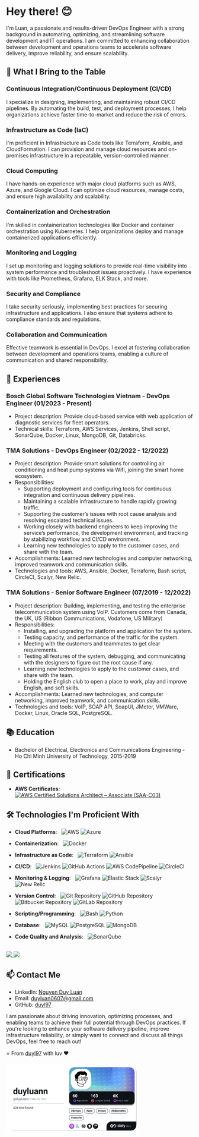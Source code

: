 # Hey there! 😊

I'm Luan, a passionate and results-driven DevOps Engineer with a strong background in automating, optimizing, and streamlining software development and IT operations. I am committed to enhancing collaboration between development and operations teams to accelerate software delivery, improve reliability, and ensure scalability.

## 🚀 What I Bring to the Table

### Continuous Integration/Continuous Deployment (CI/CD)

I specialize in designing, implementing, and maintaining robust CI/CD pipelines. By automating the build, test, and deployment processes, I help organizations achieve faster time-to-market and reduce the risk of errors.

### Infrastructure as Code (IaC)

I'm proficient in Infrastructure as Code tools like Terraform, Ansible, and CloudFormation. I can provision and manage cloud resources and on-premises infrastructure in a repeatable, version-controlled manner.

### Cloud Computing

I have hands-on experience with major cloud platforms such as AWS, Azure, and Google Cloud. I can optimize cloud resources, manage costs, and ensure high availability and scalability.

### Containerization and Orchestration

I'm skilled in containerization technologies like Docker and container orchestration using Kubernetes. I help organizations deploy and manage containerized applications efficiently.

### Monitoring and Logging

I set up monitoring and logging solutions to provide real-time visibility into system performance and troubleshoot issues proactively. I have experience with tools like Prometheus, Grafana, ELK Stack, and more.

### Security and Compliance

I take security seriously, implementing best practices for securing infrastructure and applications. I also ensure that systems adhere to compliance standards and regulations.

### Collaboration and Communication

Effective teamwork is essential in DevOps. I excel at fostering collaboration between development and operations teams, enabling a culture of communication and shared responsibility.

## 💼 Experiences

### Bosch Global Software Technologies Vietnam - DevOps Engineer (01/2023 - Present)

- Project description: Provide cloud-based service with web application of diagnostic services for fleet operators.​
- Technical skills: Terraform, AWS Services, Jenkins, Shell script, SonarQube, Docker, Linux, MongoDB, Git, Databricks.

### TMA Solutions - DevOps Engineer (02/2022 - 12/2022)

- Project description: Provide smart solutions for controlling air conditioning and heat pump systems via Wifi, joining the smart home ecosystem.
- Responsibilities:
  - Supporting deployment and configuring tools for continuous integration and continuous delivery pipelines.
  - Maintaining a scalable infrastructure to handle rapidly growing traffic.
  - Supporting the customer’s issues with root cause analysis and resolving escalated technical issues.
  - Working closely with backend engineers to keep improving the service’s performance, the development environment, and tracking by stabilizing workflow and CI/CD environment.
  - Learning new technologies to apply to the customer cases, and share with the team.
- Accomplishments: Learned new technologies and computer networking, improved teamwork and communication skills.
- Technologies and tools: AWS, Ansible, Docker, Terraform, Bash script, CircleCI, Scalyr, New Relic.


### TMA Solutions - Senior Software Engineer (07/2019 - 12/2022)

- Project description: Building, implementing, and testing the enterprise telecommunication system using VoIP. Customers come from Canada, the UK, US (Ribbon Communications, Vodafone, US Military)
- Responsibilities:
  - Installing, and upgrading the platform and application for the system.
  - Testing capacity, and performance of the traffic for the system.
  - Meeting with the customers and teammates to get clear requirements. 
  - Testing all features of the system, debugging, and communicating with the designers to figure out the root cause if any.
  - Learning new technologies to apply to the customer cases, and share with the team.
  - Holding the English club to open a place to work, play and improve English, and soft skills.
- Accomplishments: Learned new technologies, and computer networking, improved teamwork, and communication skills.
- Technologies and tools: VoIP, SOAP API, SoapUI, JMeter, VMWare, Docker, Linux, Oracle SQL, PostgreSQL.

## 📚 Education

- Bachelor of Electrical, Electronics and Communications Engineering - Ho Chi Minh University of Technology, 2015-2019

## 🌟 Certifications

- **AWS Certificates**: &nbsp;
[![AWS Certified Solutions Architect – Associate (SAA-C03)](https://img.shields.io/badge/AWS%20Certified%20Solutions%20Architect%20Associate-%20SAA%2D-C03-FF9900?style=flat&logo=amazon-aws)](https://www.credly.com/badges/a14821bd-ba01-4da2-8e3d-35718798034f/public_url)

## 🛠️ Technologies I'm Proficient With

- **Cloud Platforms**: &nbsp;
  ![AWS](https://img.shields.io/badge/AWS-Amazon%20Web%20Services-FF9900?style=flat&logo=amazon-aws)
  ![Azure](https://img.shields.io/badge/Azure-Microsoft%20Azure-0078D4?style=flat&logo=microsoft-azure)

- **Containerization**: &nbsp;
  ![Docker](https://img.shields.io/badge/Docker-Container%20Technology-2496ED?style=flat&logo=docker)

- **Infrastructure as Code**: &nbsp;
  ![Terraform](https://img.shields.io/badge/Terraform-Infrastructure%20as%20Code-623CE4?style=flat&logo=terraform)
  ![Ansible](https://img.shields.io/badge/Ansible-Automation%20Tool-EE0000?style=flat&logo=ansible)

- **CI/CD**: &nbsp;
  ![Jenkins](https://img.shields.io/badge/Jenkins-Continuous%20Integration-3498DB?style=flat&logo=jenkins)
  ![GitHub Actions](https://img.shields.io/badge/GitHub%20Actions-Workflow%20Automation-2088FF?style=flat&logo=github-actions)
    ![AWS CodePipeline](https://img.shields.io/badge/AWS%20CodePipeline-Continuous%20Delivery-FF9900?style=flat&logo=amazon-aws)
    ![CircleCI](https://img.shields.io/badge/CircleCI-Continuous%20Integration-343434?style=flat&logo=circleci)

- **Monitoring & Logging**: &nbsp;
  ![Grafana](https://img.shields.io/badge/Grafana-Monitoring%20and%20Analytics-F46800?style=flat&logo=grafana)
  ![Elastic Stack](https://img.shields.io/badge/Elastic%20Stack-Log%20Analysis%20and%20Visualization-005571?style=flat&logo=elasticsearch&logoColor=005571&logoWidth=30&logoSpacing=5&logo=logstash&logoColor=005571&logoWidth=30&logoSpacing=5&logo=kibana&logoColor=005571&logoWidth=30&logoSpacing=5&logo=beats&logoColor=005571&logoWidth=30&logoSpacing=5)
  ![Scalyr](https://img.shields.io/badge/Scalyr-Log%20Management%20and%20Monitoring-008BFF?style=flat&logo=scalyr)
  ![New Relic](https://img.shields.io/badge/New%20Relic-Application%20Performance%20Monitoring-00A300?style=flat&logo=new-relic)

- **Version Control**: &nbsp; ![Git Repository](https://img.shields.io/badge/Git-Repository-F05032?style=flat&logo=git)
![GitHub Repository](https://img.shields.io/badge/GitHub-Repository-181717?style=flat&logo=github)
![Bitbucket Repository](https://img.shields.io/badge/Bitbucket-Repository-0052CC?style=flat&logo=bitbucket)
![GitLab Repository](https://img.shields.io/badge/GitLab-Repository-FC6D26?style=flat&logo=gitlab)

- **Scripting/Programming**: &nbsp;
  ![Bash](https://img.shields.io/badge/Bash-Shell%20Scripting-4EAA25?style=flat&logo=gnu-bash)
  ![Python](https://img.shields.io/badge/Python-Programming%20Language-3776AB?style=flat&logo=python)

- **Database**: &nbsp;
  ![MySQL](https://img.shields.io/badge/MySQL-Database%20Management-4479A1?style=flat&logo=mysql)
  ![PostgreSQL](https://img.shields.io/badge/PostgreSQL-Database%20Management-336791?style=flat&logo=postgresql)
  ![MongoDB](https://img.shields.io/badge/MongoDB-NoSQL%20Database-47A248?style=flat&logo=mongodb)

- **Code Quality and Analysis**: &nbsp;
  ![SonarQube](https://img.shields.io/badge/SonarQube-Code%20Quality%20Assurance%20tool-4E9BCD?style=flat&logo=sonarqube)

<br/>

<a href="https://github.com/duyl97">
  <img height="180em" src="https://github-readme-stats.vercel.app/api?username=duyl97&theme=buefy&show_icons=true" />
  <img height="180em" src="https://github-readme-stats.vercel.app/api/top-langs/?username=duyl97&theme=buefy&layout=compact" />
</a>

<br/>

## 📫 Contact Me

- LinkedIn: [Nguyen Duy Luan](https://www.linkedin.com/in/duyluan97/)
- Email: duyluan0607@gmail.com
- GitHub: [duyl97](https://github.com/duyl97)

I am passionate about driving innovation, optimizing processes, and enabling teams to achieve their full potential through DevOps practices. If you're looking to enhance your software delivery pipeline, improve infrastructure reliability, or simply want to connect and discuss all things DevOps, feel free to reach out!

⭐️ From [duyl97](https://github.com/duyl97) with luv ❤

<a href="https://app.daily.dev/francescociulla"><img src="./devcard.png" width="356" alt="duyl97's Dev Card"/></a>

